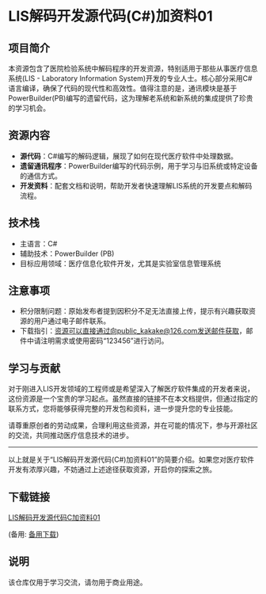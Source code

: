# LIS解码开发源代码(C#)加资料01

## 项目简介

本资源包含了医院检验系统中解码程序的开发资源，特别适用于那些从事医疗信息系统(LIS - Laboratory Information System)开发的专业人士。核心部分采用C#语言编译，确保了代码的现代性和高效性。值得注意的是，通讯模块是基于PowerBuilder(PB)编写的遗留代码，这为理解老系统和新系统的集成提供了珍贵的学习机会。

## 资源内容

- **源代码**：C#编写的解码逻辑，展现了如何在现代医疗软件中处理数据。
- **遗留通讯程序**：PowerBuilder编写的代码示例，用于学习与旧系统或特定设备的通信方式。
- **开发资料**：配套文档和说明，帮助开发者快速理解LIS系统的开发要点和解码流程。

## 技术栈

- 主语言：C#
- 辅助技术：PowerBuilder (PB)
- 目标应用领域：医疗信息化软件开发，尤其是实验室信息管理系统

## 注意事项

- 积分限制问题：原始发布者提到因积分不足无法直接上传，提示有兴趣获取资源的用户通过电子邮件联系。
- 下载指引：资源可以直接通过向public_kakake@126.com发送邮件获取，邮件中请注明需求或使用密码“123456”进行访问。

## 学习与贡献

对于刚进入LIS开发领域的工程师或是希望深入了解医疗软件集成的开发者来说，这份资源是一个宝贵的学习起点。虽然直接的链接不在本文档提供，但通过指定的联系方式，您将能够获得完整的开发包和资料，进一步提升您的专业技能。

请尊重原创者的劳动成果，合理利用这些资源，并在可能的情况下，参与开源社区的交流，共同推动医疗信息技术的进步。

---

以上就是关于“LIS解码开发源代码(C#)加资料01”的简要介绍。如果您对医疗软件开发有浓厚兴趣，不妨通过上述途径获取资源，开启你的探索之旅。

## 下载链接
[LIS解码开发源代码C加资料01](https://pan.quark.cn/s/760150bbca66) 

(备用: [备用下载](https://pan.baidu.com/s/1n38_KXIrd2jqlvXy7qQvCw?pwd=1234))

## 说明

该仓库仅用于学习交流，请勿用于商业用途。
